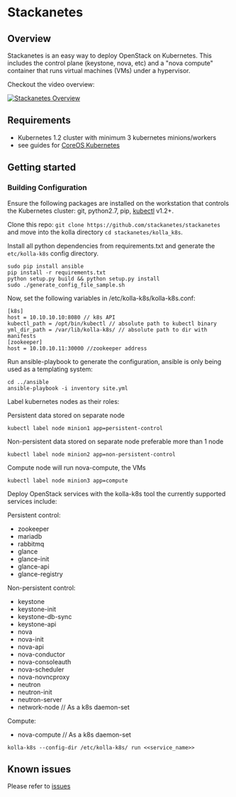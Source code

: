# Stackanetes

## Overview

Stackanetes is an easy way to deploy OpenStack on Kubernetes. This includes the control plane (keystone, nova, etc) and a "nova compute" container that runs virtual machines (VMs) under a hypervisor.

Checkout the video overview:

[![Stackanetes Overview](https://img.youtube.com/vi/DPYJxYulxO4/0.jpg)](https://www.youtube.com/watch?v=DPYJxYulxO4)

## Requirements

-  Kubernetes 1.2 cluster with minimum 3 kubernetes minions/workers
  - see guides for [CoreOS Kubernetes](https://coreos.com/kubernetes/docs/latest/)

## Getting started

### Building Configuration

Ensure the following packages are installed on the workstation that controls the Kubernetes cluster: git, python2.7, pip, [kubectl](https://github.com/kubernetes/kubernetes/releases) v1.2+.

Clone this repo: `git clone https://github.com/stackanetes/stackanetes` and move into the kolla directory `cd stackanetes/kolla_k8s`.

Install all python dependencies from requirements.txt and generate the `etc/kolla-k8s` config directory.

```
sudo pip install ansible
pip install -r requirements.txt
python setup.py build && python setup.py install
sudo ./generate_config_file_sample.sh
```

Now, set the following variables in /etc/kolla-k8s/kolla-k8s.conf:

```
[k8s]
host = 10.10.10.10:8080 // k8s API
kubectl_path = /opt/bin/kubectl // absolute path to kubectl binary
yml_dir_path = /var/lib/kolla-k8s/ // absolute path to dir with manifests
[zookeeper]
host = 10.10.10.11:30000 //zookeeper address
```

Run ansible-playbook to generate the configuration, ansible is only being used as a templating system:

```
cd ../ansible
ansible-playbook -i inventory site.yml
```

Label kubernetes nodes as their roles:

Persistent data stored on separate node

```
kubectl label node minion1 app=persistent-control
```

Non-persistent data stored on separate node preferable more than 1 node

```
kubectl label node minion2 app=non-persistent-control
```

Compute node will run nova-compute, the VMs

```
kubectl label node minion3 app=compute
```

Deploy OpenStack services with the kolla-k8s tool the currently supported services include:

Persistent control:
 - zookeeper
 - mariadb
 - rabbitmq
 - glance
  - glance-init
  - glance-api
  - glance-registry

Non-persistent control:
 - keystone
  - keystone-init
  - keystone-db-sync
  - keystone-api
 - nova
  - nova-init
  - nova-api
  - nova-conductor
  - nova-consoleauth
  - nova-scheduler
  - nova-novncproxy
 - neutron
  - neutron-init
  - neutron-server
 - network-node // As a k8s daemon-set

Compute:
 - nova-compute // As a k8s daemon-set

```
kolla-k8s --config-dir /etc/kolla-k8s/ run <<service_name>>
```

## Known issues

Please refer to [issues](https://github.com/stackanetes/stackanetes/issues)

